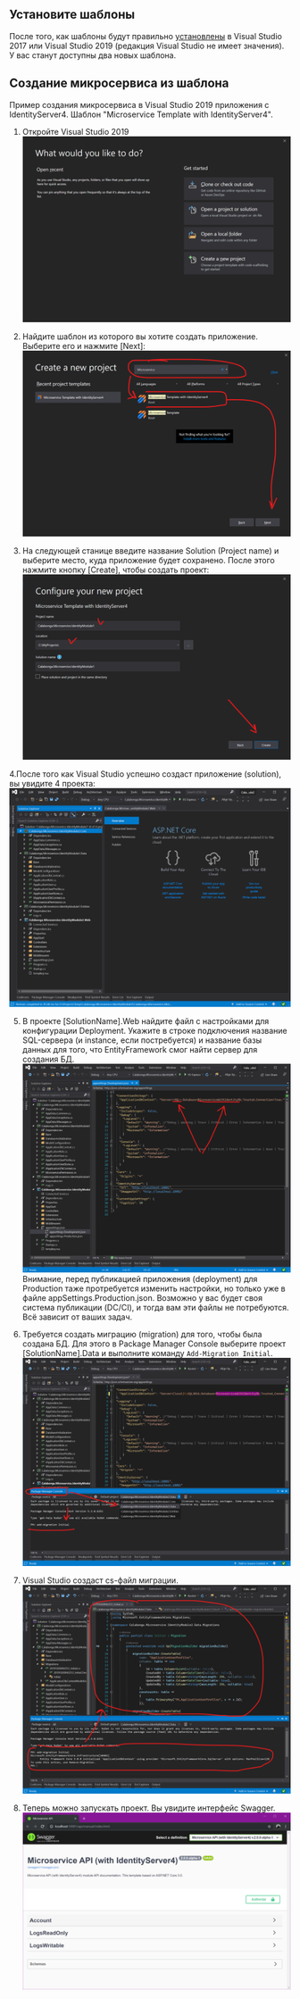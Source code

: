 ## Установите шаблоны
После того, как шаблоны будут правильно [установлены](https://github.com/Calabonga/Microservice-Template/wiki/%D0%A3%D1%81%D1%82%D0%B0%D0%BD%D0%BE%D0%B2%D0%BA%D0%B0-%D1%88%D0%B0%D0%B1%D0%BB%D0%BE%D0%BD%D0%B0) в Visual Studio 2017 или Visual Studio 2019 (редакция Visual Studio не имеет значения). У вас станут доступны два новых шаблона.

## Создание микросервиса из шаблона
Пример создания микросервиса в Visual Studio 2019 приложения с IdentityServer4. Шаблон "Microservice Template with IdentityServer4".

1. Откройте Visual Studio 2019
![Step1](https://github.com/Calabonga/Microservice-Template/blob/master/Whatnot/Screenshots/create-from-template-1.png)

2. Найдите шаблон из которого вы хотите создать приложение. Выберите его и нажмите [Next]:
![Step1](https://github.com/Calabonga/Microservice-Template/blob/master/Whatnot/Screenshots/create-from-template-2.png)

3. На следующей станице введите название Solution (Project name) и выберите место, куда приложение будет сохранено. После этого нажмите кнопку [Create], чтобы создать проект:
![Step1](https://github.com/Calabonga/Microservice-Template/blob/master/Whatnot/Screenshots/create-from-template-3.png)

4.После того как Visual Studio успешно создаст приложение (solution), вы увидите 4 проекта:
![Step1](https://github.com/Calabonga/Microservice-Template/blob/master/Whatnot/Screenshots/create-from-template-4.png)

5. В проекте [SolutionName].Web найдите файл с настройками для конфигурации Deployment. Укажите в строке подключения название SQL-сервера (и instance, если постребуется) и название базы данных для того, что EntityFramework смог найти сервер для создания БД. 
![Step1](https://github.com/Calabonga/Microservice-Template/blob/master/Whatnot/Screenshots/create-from-template-5.png)
Внимание, перед публикацией приложения (deployment) для Production таже протребуется изменить настройки, но только уже в файле appSettings.Production.json. Возможно у вас будет своя система публикации (DC/CI), и тогда вам эти файлы не потребуются. Всё зависит от ваших задач.

6. Требуется создать миграцию (migration) для того, чтобы была создана БД. Для этого в Package Manager Console выберите проект [SolutionName].Data и выполните команду `Add-Migration Initial`.
![Step1](https://github.com/Calabonga/Microservice-Template/blob/master/Whatnot/Screenshots/create-from-template-6.png)

7. Visual Studio создаст cs-файл миграции.
![Step1](https://github.com/Calabonga/Microservice-Template/blob/master/Whatnot/Screenshots/create-from-template-7.png)

8. Теперь можно запускать проект. Вы увидите интерфейс Swagger.
![Step1](https://github.com/Calabonga/Microservice-Template/blob/master/Whatnot/Screenshots/create-from-template-8.png)